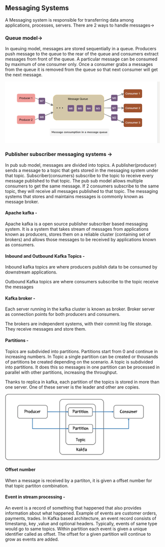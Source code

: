 ## Messaging Systems

A Messaging system is responsible for transferring data among applications, processes, servers.
There are 2 ways to handle messages->

### Queue model-> 
In queuing model, messages are stored sequentially in a queue. Producers push message to the queue to the rear of the queue
and consumers extract messages from front of the queue.
A particular message can be consumed by maximum of one consumer only. Once a consumer grabs a messages from the queue it is removed from the queue
so that next consumer will get the next message.

![img.png](img.png)

### Publisher subscriber messaging systems -> 
In pub sub model, messages are divided into topics. A publisher(producer) sends a message to a topic that gets stored in the messaging system under that topic.
Subscriber(consumers) subscribe to the topic to receive every message published to that topic.
The pub sub model allows multiple consumers to get the same message. If 2 consumers subscribe to the same topic, they will receive all messages published to that topic.
The messaging systems that stores and maintains messages is commonly known as message broker.

#### Apache kafka - 
Apache kafka is a open source publisher subscriber based messaging system. It is a system that takes stream of messages from applications known as producers, stores them 
on a reliable cluster (containing set of brokers) and allows those messages to be received by applications known as consumers.

#### Inbound and Outbound Kafka Topics -

Inbound kafka topics are where producers publish data to be consumed by downstream applications.

Outbound Kafka topics are where consumers subscribe to the topic receive the messages

#### Kafka broker - 
Each server running in the kafka cluster is known as broker. Broker server as connection points for both producers and consumers.

The brokers are independent systems, with their commit log file storage. They receive messages and store them.


#### Partitions -
Topics are subdivided into partitions. Partitions start from 0 and continue in increasing numbers.
In Topic a single partition can be created or thousands of partitions be created depending on the scenario. A topic is subdivided into partitions. It does this so messages in one partition can be processed in parallel with other partitions, increasing the throughput.

Thanks to replica in kafka, each partition of the topics is stored in more than one server. One of these server is the leader and other are copies.

![alt text](image.png)

#### Offset number
When a message is received by a partiton, it is given a offset number for that topic partiton combination.

#### Event in stream processing -
An event is a record of something that happened that also provides information about what happened.
Example of events are customer orders, payments, trades. In Kafka based architecture, an event record consists of timestamp, key ,value and optional headers.
Typically, events of same type would go to same topics.
Within partition each event is given a unique identifier called as offset. The offset for a given partition will continue to grow as events are added.


